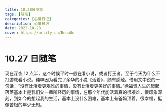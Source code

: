 ```yaml
---
title: 10.28日随笔
tags: [随笔]
categories: [心情日记]
description: 心情日记
date: 2022-10-28
cover: https://urlify.cn/BnuaUn
---
```


# 10.27 日随笔

现在深夜 12 点半，这个时候平时一般在看小说，或者打王者，至于今天为什么不打游戏看小说。纯粹因为看完了余华的小说《活着》，颇有感触。借用文中说的一句话：“没有比活着更艰难的事情，没有比活着更美好的事情。”徐福贵人生的起起落落基本上是我们父一辈所经历的事情，在那个年代能活着真的很艰难，很印象深刻，到如今的想起我的生活，基本上没什么困难，基本上有爸妈顶着，很幸福，挺像苦根的年少无知。
